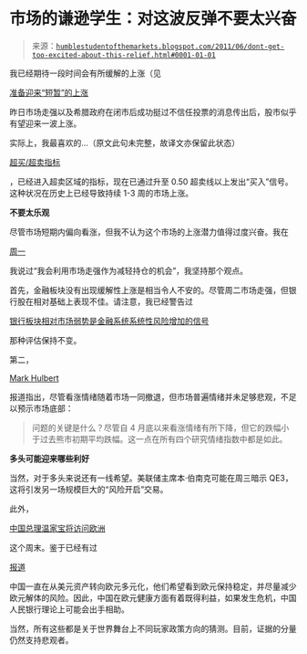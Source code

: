 <!--yml

类别：未分类

日期：2024-05-18 04:19:13

-->

# 市场的谦逊学生：对这波反弹不要太兴奋

> 来源：[`humblestudentofthemarkets.blogspot.com/2011/06/dont-get-too-excited-about-this-relief.html#0001-01-01`](https://humblestudentofthemarkets.blogspot.com/2011/06/dont-get-too-excited-about-this-relief.html#0001-01-01)

我已经期待一段时间会有所缓解的上涨（见

[准备迎来“短暂”的上涨](http://humblestudentofthemarkets.blogspot.com/2011/06/poised-for-transitory-rally.html)

昨日市场走强以及希腊政府在闭市后成功挺过不信任投票的消息传出后，股市似乎有望迎来一波上涨。

实际上，我最喜欢的…（原文此句未完整，故译文亦保留此状态）

[超买/超卖指标](http://www.tradersnarrative.com/finding-buy-points-with-moving-average-ratios-4021.html)

，已经进入超卖区域的指标，现在已通过升至 0.50 超卖线以上发出“买入”信号。这种状况在历史上已经导致持续 1-3 周的市场上涨。

**不要太乐观**

尽管市场短期内偏向看涨，但我不认为这个市场的上涨潜力值得过度兴奋。我在

[周一](http://humblestudentofthemarkets.blogspot.com/2011/06/dam-breaks.html)

我说过“我会利用市场走强作为减轻持仓的机会”，我坚持那个观点。

首先，金融板块没有出现缓解性上涨是相当令人不安的。尽管周二市场走强，但银行股在相对基础上表现不佳。请注意，我已经警告过

[银行板块相对市场弱势是金融系统系统性风险增加的信号](http://humblestudentofthemarkets.blogspot.com/2011/06/dam-breaks.html)

那种评估保持不变。

第二，

[Mark Hulbert](http://www.marketwatch.com/story/have-the-bulls-retreated-enough-2011-06-21)

报道指出，尽管看涨情绪随着市场一同撤退，但市场普遍情绪并未足够悲观，不足以预示市场底部：

> 问题的关键是什么？尽管自 4 月底以来看涨情绪有所下降，但它的跌幅小于过去熊市初期平均跌幅。这一点在所有四个研究情绪指数中都是如此。

**多头可能迎来哪些利好**

当然，对于多头来说还有一线希望。美联储主席本·伯南克可能在周三暗示 QE3，这将引发另一场规模巨大的“风险开启”交易。

此外，

[中国总理温家宝将访问欧洲](http://news.xinhuanet.com/english2010/china/2011-06/17/c_13936249.htm)

这个周末。鉴于已经有过

[报道](http://blogs.ft.com/beyond-brics/2011/06/20/is-china-picking-euro-debt-over-us-treasuries/)

中国一直在从美元资产转向欧元多元化，他们希望看到欧元保持稳定，并尽量减少欧元解体的风险。因此，中国在欧元健康方面有着既得利益，如果发生危机，中国人民银行理论上可能会出手相助。

当然，所有这些都是关于世界舞台上不同玩家政策方向的猜测。目前，证据的分量仍然支持悲观者。
